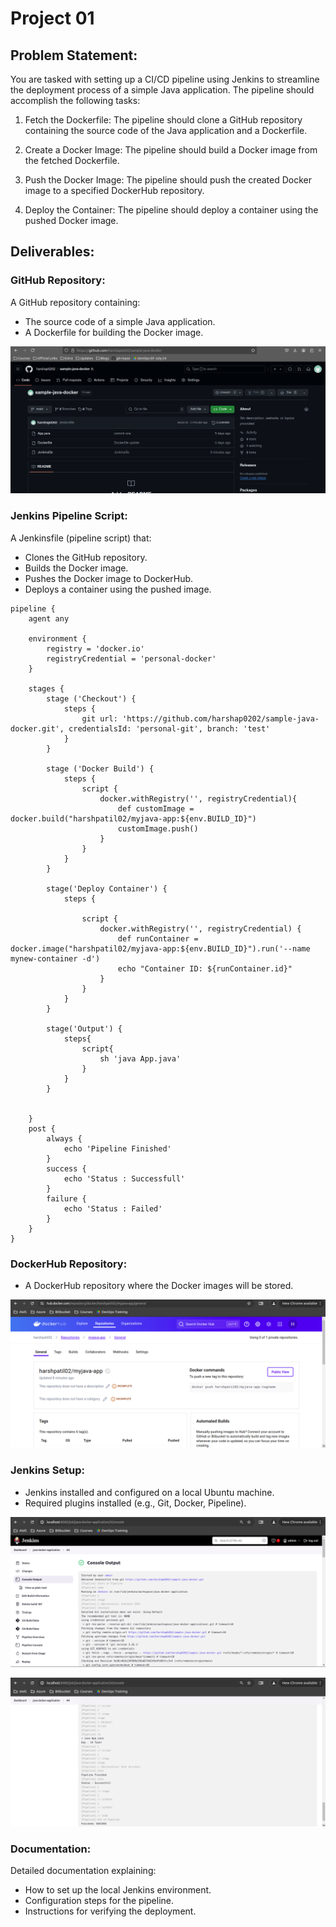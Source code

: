 # Project 01

## Problem Statement:
You are tasked with setting up a CI/CD pipeline using Jenkins to streamline the deployment process of a simple Java application. The pipeline should accomplish the following tasks:

1. Fetch the Dockerfile: The pipeline should clone a GitHub repository containing the source code of the Java application and a Dockerfile.

2. Create a Docker Image: The pipeline should build a Docker image from the fetched Dockerfile.

3. Push the Docker Image: The pipeline should push the created Docker image to a specified DockerHub repository.

4. Deploy the Container: The pipeline should deploy a container using the pushed Docker image.

## Deliverables:

### GitHub Repository: 
A GitHub repository containing:
 - The source code of a simple Java application.
 - A Dockerfile for building the Docker image.

![alt text](<img/Screenshot from 2024-07-26 15-20-16.png>)

### Jenkins Pipeline Script: 
A Jenkinsfile (pipeline script) that:
 - Clones the GitHub repository.
 - Builds the Docker image.
 - Pushes the Docker image to DockerHub.
 - Deploys a container using the pushed image.

```
pipeline {
    agent any

    environment {
        registry = 'docker.io'  
        registryCredential = 'personal-docker' 
    }

    stages {
        stage ('Checkout') {
            steps {
                git url: 'https://github.com/harshap0202/sample-java-docker.git', credentialsId: 'personal-git', branch: 'test'
            }
        }

        stage ('Docker Build') {
            steps {
                script {
                    docker.withRegistry('', registryCredential){
                        def customImage = docker.build("harshpatil02/myjava-app:${env.BUILD_ID}")
                        customImage.push()
                    }
                }
            }
        }

        stage('Deploy Container') {
            steps {

                script {
                    docker.withRegistry('', registryCredential) {
                        def runContainer = docker.image("harshpatil02/myjava-app:${env.BUILD_ID}").run('--name mynew-container -d')
                        echo "Container ID: ${runContainer.id}"
                    }
                }
            }
        }

        stage('Output') {
            steps{
                script{
                    sh 'java App.java'
                }
            }
        }


    }
    post {
        always {
            echo 'Pipeline Finished'
        }
        success {
            echo 'Status : Successfull'
        }
        failure {
            echo 'Status : Failed'
        }
    }
}
```

### DockerHub Repository: 
 - A DockerHub repository where the Docker images will be stored.

![alt text](<img/Screenshot from 2024-07-26 15-26-17.png>)

### Jenkins Setup:
 - Jenkins installed and configured on a local Ubuntu machine.
 - Required plugins installed (e.g., Git, Docker, Pipeline).

![alt text](<img/Screenshot from 2024-07-26 15-18-30.png>) 

![alt text](<img/Screenshot from 2024-07-26 15-18-43.png>)


### Documentation: 
Detailed documentation explaining:
 - How to set up the local Jenkins environment.
 - Configuration steps for the pipeline.
 - Instructions for verifying the deployment.
